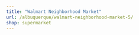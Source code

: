 ```yaml
---
title: "Walmart Neighborhood Market"
url: /albuquerque/walmart-neighborhood-market-5/
shop: supermarket
---
```

